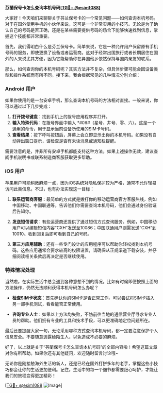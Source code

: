 **芬蘭保号卡怎么查询本机号码[[TG💪+ @esim1088](https://t.me/s/esim1088)]**

大家好！今天咱们来聊聊关于芬兰保号卡的一个常见问题——如何查询本机号码。对于在国外使用手机的小伙伴来说，这可是一个非常实用的小技巧。无论是为了确认自己的号码是否正确，还是在某些需要提供号码的场合下能够快速找到信息，掌握这个技能都非常重要。

首先，我们得明白什么是芬兰保号卡。简单来说，它是一种允许用户保留原有手机号码的服务，即使更换了设备或者运营商。这对于经常出国旅行或者长期居住在国外的人来说尤其方便，因为它能帮助你在异国他乡依然保持与国内亲友的联系。

那么，如何查询你的本机号码呢？其实方法并不复杂，但具体步骤可能会因设备类型和操作系统而有所不同。接下来，我会根据常见的几种情况分别介绍：

### Android 用户

如果你使用的是一台安卓手机，那么查询本机号码的方法相对直接。一般来说，你可以通过以下几步完成：

1. **打开拨号键盘**：找到手机上的拨号应用程序并打开。
2. **输入特殊代码**：在拨号界面中输入 *#06#（星号、井号、零、六）。这是一个通用的命令，用于显示当前设备所使用的SIM卡号码。
3. **查看结果**：按下呼叫按钮后，屏幕上会立即显示出你的本机号码。如果没有自动弹出窗口提示，请检查是否有未读消息或通知栏提醒。

需要注意的是，并非所有安卓手机都能支持这种方法。如果上述操作无效，建议查阅手机说明书或联系制造商客服获取更多帮助。

### iOS 用户

苹果用户可能稍微麻烦一点，因为iOS系统对隐私保护较为严格，通常不允许轻易访问此类信息。不过，也有办法实现这一目标：

1. **联系运营商客服**：最简单的方式就是拨打你的移动运营商官方客服热线，例如中国移动、中国联通等。告诉他们你需要查询本机号码，他们会通过身份验证后告知你。
   
2. **发送短信请求**：有些运营商还提供了通过短信方式查询服务。例如，中国移动用户可以编辑短信内容“CXH”发送至10086；中国联通用户则需发送“CXH”到10010。收到回复后即可看到自己的号码。

3. **第三方应用辅助**：还有一些专门设计的应用程序可以帮助你轻松找到本机号码。这些应用通常会要求较高的权限设置，请确保从正规渠道下载安装，并仔细阅读相关条款后再决定是否继续使用。

### 特殊情况处理

当然啦，在实际生活中总会遇到各种意想不到的情况。比如有时候即便按照上面的方法操作，仍然无法顺利获得本机号码怎么办呢？

- **检查SIM卡状态**：首先确认你的SIM卡是否正常工作。可以尝试将SIM卡插入另一部手机测试，看看能否正常使用。
  
- **咨询专业人士**：如果以上方法均失败，不妨前往当地的通信营业厅寻求专业人员的帮助。他们拥有专业的工具和技术手段，可以更准确地定位问题所在。

最后还要提醒大家一句，无论采用哪种方式查询本机号码，都一定要注意保护个人信息安全。不要随意透露给陌生人，以免造成不必要的麻烦。

好了，以上就是关于“芬蘭保号卡怎么查询本机号码”的全部内容啦！希望这篇文章对你有所帮助。如果你还有其他疑问，欢迎随时留言讨论哦~

无论你是刚接触海外生活的新人，还是已经在国外打拼多年的老手，掌握这些小技巧都会让你的生活更加便利。记住，生活中的每一个细节都需要细心呵护，才能让我们的旅程变得更加精彩！

[[TG💪+ @esim1088](https://t.me/s/esim1088) ![Image](https://i.postimg.cc/4NQfJmqS/Snipaste-2025-05-13-00-14-12.png)]